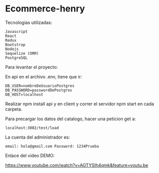 # Ecommerce-henry

Tecnologias utilizadas:

	Javascript
	React
	Redux
	Bootstrap
	Nodejs
	Sequelize (ORM)
	PostgreSQL

Para levantar el proyecto: 

En api en el archivo .env, tiene que ir:
	
	DB_USER=nombreDeUsuarioPostgres
	DB_PASSWORD=passwordDePostgres
	DB_HOST=localhost


Realizar npm install api y en client y correr el servidor npm start en cada carpeta.

Para precargar los datos del catalogo, hacer una peticion get a:
	
	localhost:3002/test/load

La cuenta del administrador es:
	
	email: hola@gmail.com Password: 1234Prueba

Enlace del video DEMO:
	
https://www.youtube.com/watch?v=AGTYSIh4qmk&feature=youtu.be
